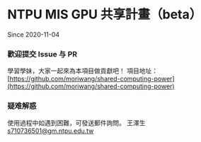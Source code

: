 NTPU MIS GPU 共享計畫（beta）
============

Since 2020-11-04

### 歡迎提交 Issue 与 PR
學習學妹，大家一起來為本項目做貢獻吧！
項目地址：[https://github.com/moriwang/shared-computing-power](https://github.com/moriwang/shared-computing-power)

### 疑难解惑
使用過程中如遇到困難，可發送郵件詢問。
王澤生 s710736501@gm.ntpu.edu.tw
